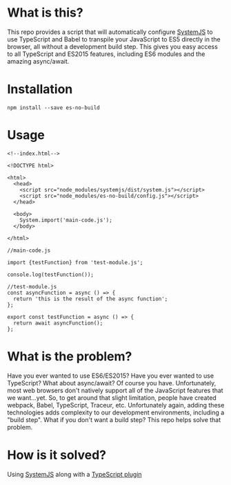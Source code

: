 # What is this?
This repo provides a script that will automatically configure [SystemJS](https://github.com/systemjs/systemjs) to use TypeScript and Babel to transpile your
JavaScript to ES5 directly in the browser, all without a development build step. This gives you easy access to all TypeScript
and ES2015 features, including ES6 modules and the amazing async/await.

# Installation
```
npm install --save es-no-build
```

# Usage
```
<!--index.html-->

<!DOCTYPE html>

<html>
  <head>
    <script src="node_modules/systemjs/dist/system.js"></script>
    <script src="node_modules/es-no-build/config.js"></script>
  </head>
  
  <body>
    System.import('main-code.js');
  </body>

</html>
```

```
//main-code.js

import {testFunction} from 'test-module.js';

console.log(testFunction());
```

```
//test-module.js
const asyncFunction = async () => {
  return 'this is the result of the async function';
};

export const testFunction = async () => {
  return await asyncFunction();
};
```

# What is the problem?
Have you ever wanted to use ES6/ES2015? Have you ever wanted to use TypeScript? What about async/await? Of course you have.
Unfortunately, most web browsers don't natively support all of the JavaScript features that we want...yet. So, to get around that 
slight limitation, people have created webpack, Babel, TypeScript, Traceur, etc. Unfortunately again, adding these technologies adds
complexity to our development environments, including a "build step". What if you don't want a build step? This repo helps solve that problem.

# How is it solved?
Using [SystemJS](https://github.com/systemjs/systemjs) along with a [TypeScript plugin](https://github.com/frankwallis/plugin-typescript)
